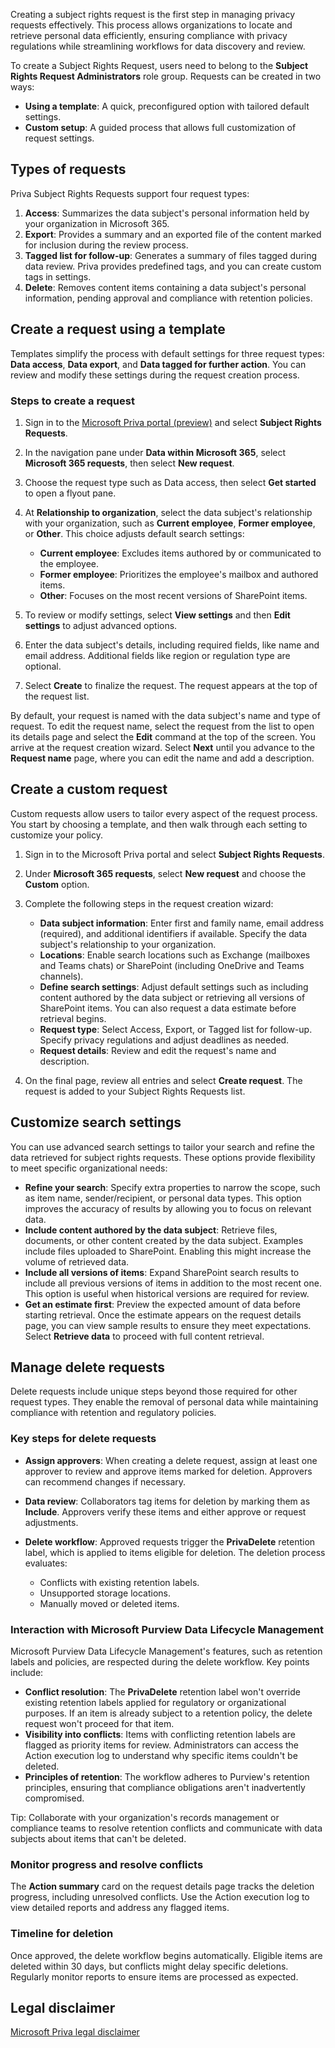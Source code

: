 Creating a subject rights request is the first step in managing privacy requests effectively. This process allows organizations to locate and retrieve personal data efficiently, ensuring compliance with privacy regulations while streamlining workflows for data discovery and review.

To create a Subject Rights Request, users need to belong to the **Subject Rights Request Administrators** role group. Requests can be created in two ways:

- **Using a template**: A quick, preconfigured option with tailored default settings.
- **Custom setup**: A guided process that allows full customization of request settings.

## Types of requests

Priva Subject Rights Requests support four request types:

1. **Access**: Summarizes the data subject's personal information held by your organization in Microsoft 365.
1. **Export**: Provides a summary and an exported file of the content marked for inclusion during the review process.
1. **Tagged list for follow-up**: Generates a summary of files tagged during data review. Priva provides predefined tags, and you can create custom tags in settings.
1. **Delete**: Removes content items containing a data subject's personal information, pending approval and compliance with retention policies.

## Create a request using a template

Templates simplify the process with default settings for three request types: **Data access**, **Data export**, and **Data tagged for further action**. You can review and modify these settings during the request creation process.

### Steps to create a request

1. Sign in to the [Microsoft Priva portal (preview)](https://purview.microsoft.com/priva) and select **Subject Rights Requests**.

1. In the navigation pane under **Data within Microsoft 365**, select **Microsoft 365 requests**, then select **New request**.

1. Choose the request type such as Data access, then select **Get started** to open a flyout pane.

1. At **Relationship to organization**, select the data subject's relationship with your organization, such as **Current employee**, **Former employee**, or **Other**. This choice adjusts default search settings:
   - **Current employee**: Excludes items authored by or communicated to the employee.
   - **Former employee**: Prioritizes the employee's mailbox and authored items.
   - **Other**: Focuses on the most recent versions of SharePoint items.

1. To review or modify settings, select **View settings** and then **Edit settings** to adjust advanced options.

1. Enter the data subject's details, including required fields, like name and email address. Additional fields like region or regulation type are optional.

1. Select **Create** to finalize the request. The request appears at the top of the request list.

By default, your request is named with the data subject's name and type of request. To edit the request name, select the request from the list to open its details page and select the **Edit** command at the top of the screen. You arrive at the request creation wizard. Select **Next** until you advance to the **Request name** page, where you can edit the name and add a description.

## Create a custom request

Custom requests allow users to tailor every aspect of the request process. You start by choosing a template, and then walk through each setting to customize your policy.

1. Sign in to the Microsoft Priva portal and select **Subject Rights Requests**.

1. Under **Microsoft 365 requests**, select **New request** and choose the **Custom** option.

1. Complete the following steps in the request creation wizard:
   - **Data subject information**: Enter first and family name, email address (required), and additional identifiers if available. Specify the data subject's relationship to your organization.
   - **Locations**: Enable search locations such as Exchange (mailboxes and Teams chats) or SharePoint (including OneDrive and Teams channels).
   - **Define search settings**: Adjust default settings such as including content authored by the data subject or retrieving all versions of SharePoint items. You can also request a data estimate before retrieval begins.
   - **Request type**: Select Access, Export, or Tagged list for follow-up. Specify privacy regulations and adjust deadlines as needed.
   - **Request details**: Review and edit the request's name and description.

1. On the final page, review all entries and select **Create request**. The request is added to your Subject Rights Requests list.

## Customize search settings

You can use advanced search settings to tailor your search and refine the data retrieved for subject rights requests. These options provide flexibility to meet specific organizational needs:

- **Refine your search**: Specify extra properties to narrow the scope, such as item name, sender/recipient, or personal data types. This option improves the accuracy of results by allowing you to focus on relevant data.
- **Include content authored by the data subject**: Retrieve files, documents, or other content created by the data subject. Examples include files uploaded to SharePoint. Enabling this might increase the volume of retrieved data.
- **Include all versions of items**: Expand SharePoint search results to include all previous versions of items in addition to the most recent one. This option is useful when historical versions are required for review.
- **Get an estimate first**: Preview the expected amount of data before starting retrieval. Once the estimate appears on the request details page, you can view sample results to ensure they meet expectations. Select **Retrieve data** to proceed with full content retrieval.

## Manage delete requests

Delete requests include unique steps beyond those required for other request types. They enable the removal of personal data while maintaining compliance with retention and regulatory policies.

### Key steps for delete requests

- **Assign approvers**: When creating a delete request, assign at least one approver to review and approve items marked for deletion. Approvers can recommend changes if necessary.
- **Data review**: Collaborators tag items for deletion by marking them as **Include**. Approvers verify these items and either approve or request adjustments.
- **Delete workflow**: Approved requests trigger the **PrivaDelete** retention label, which is applied to items eligible for deletion. The deletion process evaluates:

  - Conflicts with existing retention labels.
  - Unsupported storage locations.
  - Manually moved or deleted items.

### Interaction with Microsoft Purview Data Lifecycle Management

Microsoft Purview Data Lifecycle Management's features, such as retention labels and policies, are respected during the delete workflow. Key points include:

- **Conflict resolution**: The **PrivaDelete** retention label won't override existing retention labels applied for regulatory or organizational purposes. If an item is already subject to a retention policy, the delete request won't proceed for that item.
- **Visibility into conflicts**: Items with conflicting retention labels are flagged as priority items for review. Administrators can access the Action execution log to understand why specific items couldn't be deleted.
- **Principles of retention**: The workflow adheres to Purview's retention principles, ensuring that compliance obligations aren't inadvertently compromised.

Tip: Collaborate with your organization's records management or compliance teams to resolve retention conflicts and communicate with data subjects about items that can't be deleted.

### Monitor progress and resolve conflicts

The **Action summary** card on the request details page tracks the deletion progress, including unresolved conflicts. Use the Action execution log to view detailed reports and address any flagged items.

### Timeline for deletion

Once approved, the delete workflow begins automatically. Eligible items are deleted within 30 days, but conflicts might delay specific deletions. Regularly monitor reports to ensure items are processed as expected.

## Legal disclaimer

[Microsoft Priva legal disclaimer](/privacy/priva/priva-disclaimer?azure-portal=true)